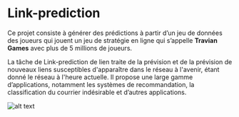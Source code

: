 # Link-prediction
Ce projet consiste à générer des prédictions à partir d’un jeu de données des joueurs qui jouent un jeu de stratégie en ligne qui s’appelle **Travian Games** avec plus de 5 millions de joueurs.

La tâche de Link-prediction de lien traite de la prévision et de la prévision de nouveaux liens susceptibles d'apparaître dans le réseau à l'avenir, étant donné le réseau à l'heure actuelle. Il propose une large gamme d’applications, notamment les systèmes de recommandation, la classification du courrier indésirable et d’autres applications.

![alt text](https://www.google.fr/search?hl=fr&biw=1422&bih=765&tbm=isch&sa=1&ei=7QXHXMSXPIuqgweYlbHIDw&q=link+prediction+in+social+networks&oq=Link+Prediction+&gs_l=img.1.0.0i19j0i30i19.45841.45841..47134...0.0..0.79.79.1......1....1..gws-wiz-img.oyssJViIdwk#imgrc=Z-areSIip91IYM:)
